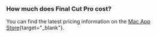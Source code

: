 ### How much does Final Cut Pro cost?

You can find the latest pricing information on the [Mac App Store](https://itunes.apple.com/au/app/final-cut-pro/id424389933?mt=12){target="_blank"}.